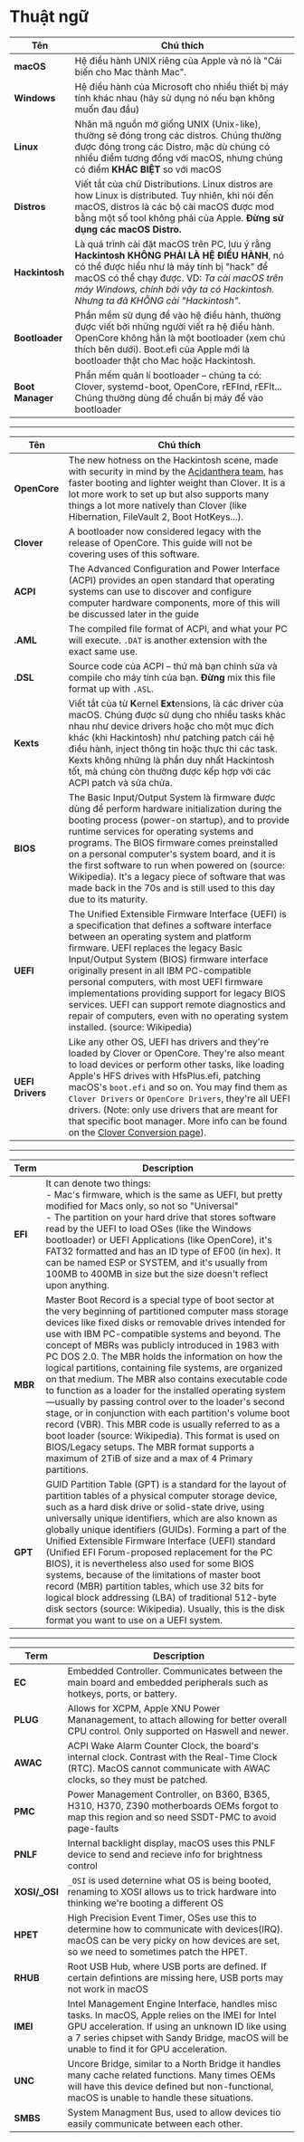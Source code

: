 # Thuật ngữ

Tên | Chú thích
--- | ---
**macOS**        | Hệ điều hành UNIX riêng của Apple và nó là "Cái biến cho Mac thành Mac".  
**Windows**      | Hệ điều hành của Microsoft cho nhiều thiết bị máy tính khác nhau (hãy sử dụng nó nếu bạn không muốn đau đầu)
**Linux**        | Nhân mã nguồn mở giống UNIX (Unix-like), thường sẽ đóng trong các distros. Chúng thường được đóng trong các Distro, mặc dù chúng có nhiều điểm tương đồng với macOS, nhưng chúng có điểm **KHÁC BIỆT** so với macOS
**Distros**      | Viết tắt của chữ Distributions. Linux distros are how Linux is distributed. Tuy nhiên, khi nói đến macOS, distros là các bộ cài macOS được mod bằng một số tool không phải của Apple. **Đừng sử dụng các macOS Distro.**  
**Hackintosh**   | Là quá trình cài đặt macOS trên PC, lưu ý rằng **Hackintosh KHÔNG PHẢI LÀ HỆ ĐIỀU HÀNH**, nó có thể được hiểu như là máy tính bị "hack" để macOS có thể chạy được. VD: *Ta cài macOS trên máy Windows, chính bởi vậy ta có Hackintosh. Nhưng ta đã KHÔNG cài "Hackintosh".*  
**Bootloader**   | Phần mềm sử dụng để vào hệ điều hành, thường được viết bởi những người viết ra hệ điều hành. OpenCore không hẳn là một bootloader (xem chú thích bên dưới). Boot.efi của Apple mới là bootloader thật cho Mac hoặc Hackintosh.
**Boot Manager** | Phần mềm quản lí bootloader – chúng ta có: Clover, systemd-boot, OpenCore, rEFInd, rEFIt... Chúng thường dùng để chuẩn bị máy để vào bootloader
---
Tên | Chú thích
--- | ---
**OpenCore**   | The new hotness on the Hackintosh scene, made with security in mind by the [Acidanthera team](https://github.com/acidanthera), has faster booting and lighter weight than Clover. It is a lot more work to set up but also supports many things a lot more natively than Clover (like Hibernation, FileVault 2, Boot HotKeys...).
**Clover**  | A bootloader now considered legacy with the release of OpenCore. This guide will not be covering uses of this software.
**ACPI**  | The Advanced Configuration and Power Interface (ACPI) provides an open standard that operating systems can use to discover and configure computer hardware components, more of this will be discussed later in the guide
**.AML** | The compiled file format of ACPI, and what your PC will execute. `.DAT` is another extension with the exact same use.
**.DSL** | Source code của ACPI – thứ mà bạn chỉnh sửa và compile cho máy tính của bạn. **Đừng** mix this file format up with `.ASL`.
**Kexts**   | Viết tắt của từ **K**ernel **Ext**ensions, là các driver của macOS. Chúng được sử dụng cho nhiều tasks khác nhau như device drivers hoặc cho một mục đích khác (khi Hackintosh) như patching patch cái hệ điều hành, inject thông tin hoặc thực thi các task. Kexts không những là phần duy nhất Hackintosh tốt, mà chúng còn thường được kếp hợp với các ACPI patch và sửa chửa.
**BIOS**  | The Basic Input/Output System là firmware được dùng để perform hardware initialization during the booting process (power-on startup), and to provide runtime services for operating systems and programs. The BIOS firmware comes preinstalled on a personal computer's system board, and it is the first software to run when powered on (source: Wikipedia). It's a legacy piece of software that was made back in the 70s and is still used to this day due to its maturity.
**UEFI**  | The Unified Extensible Firmware Interface (UEFI) is a specification that defines a software interface between an operating system and platform firmware. UEFI replaces the legacy Basic Input/Output System (BIOS) firmware interface originally present in all IBM PC-compatible personal computers, with most UEFI firmware implementations providing support for legacy BIOS services. UEFI can support remote diagnostics and repair of computers, even with no operating system installed. (source: Wikipedia)
**UEFI Drivers** | Like any other OS, UEFI has drivers and they're loaded by Clover or OpenCore. They're also meant to load devices or perform other tasks, like loading Apple's HFS drives with HfsPlus.efi, patching macOS's `boot.efi` and so on. You may find them as `Clover Drivers` or `OpenCore Drivers`, they're all UEFI drivers. (Note: only use drivers that are meant for that specific boot manager. More info can be found on the [Clover Conversion page](https://github.com/dortania/OpenCore-Install-Guide/tree/master/clover-conversion)).
---
Term | Description
--- | ---
**EFI**   | It can denote two things: <br/>- Mac's firmware, which is the same as UEFI, but pretty modified for Macs only, so not so "Universal"<br/>- The partition on your hard drive that stores software read by the UEFI to load OSes (like the Windows bootloader) or UEFI Applications (like OpenCore), it's FAT32 formatted and has an ID type of EF00 (in hex). It can be named ESP or SYSTEM, and it's usually from 100MB to 400MB in size but the size doesn't reflect upon anything.
**MBR**   | Master Boot Record is a special type of boot sector at the very beginning of partitioned computer mass storage devices like fixed disks or removable drives intended for use with IBM PC-compatible systems and beyond. The concept of MBRs was publicly introduced in 1983 with PC DOS 2.0. The MBR holds the information on how the logical partitions, containing file systems, are organized on that medium. The MBR also contains executable code to function as a loader for the installed operating system—usually by passing control over to the loader's second stage, or in conjunction with each partition's volume boot record (VBR). This MBR code is usually referred to as a boot loader (source: Wikipedia). This format is used on BIOS/Legacy setups. The MBR format supports a maximum of 2TiB of size and a max of 4 Primary partitions.
**GPT**   | GUID Partition Table (GPT) is a standard for the layout of partition tables of a physical computer storage device, such as a hard disk drive or solid-state drive, using universally unique identifiers, which are also known as globally unique identifiers (GUIDs). Forming a part of the Unified Extensible Firmware Interface (UEFI) standard (Unified EFI Forum-proposed replacement for the PC BIOS), it is nevertheless also used for some BIOS systems, because of the limitations of master boot record (MBR) partition tables, which use 32 bits for logical block addressing (LBA) of traditional 512-byte disk sectors (source: Wikipedia). Usually, this is the disk format you want to use on a UEFI system.
---
Term | Description
--- | ---
**EC** | Embedded Controller. Communicates between the main board and embedded peripherals such as hotkeys, ports, or battery.
**PLUG** | Allows for XCPM, Apple XNU Power Mananagement, to attach allowing for better overall CPU control. Only supported on Haswell and newer.
**AWAC** | ACPI Wake Alarm Counter Clock, the board's internal clock. Contrast with the Real-Time Clock (RTC). MacOS cannot communicate with AWAC clocks, so they must be patched.
**PMC** | Power Management Controller, on B360, B365, H310, H370, Z390 motherboards OEMs forgot to map this region and so need SSDT-PMC to avoid page-faults
**PNLF** | Internal backlight display, macOS uses this PNLF device to send and recieve info for brightness control
**XOSI/_OSI** | `_OSI` is used deternine what OS is being booted, renaming to XOSI allows us to trick hardware into thinking we're booting a different OS
**HPET** | High Precision Event Timer, OSes use this to determine how to communicate with devices(IRQ). macOS can be very picky on how devices are set, so we need to sometimes patch the HPET.
**RHUB** | Root USB Hub, where USB ports are defined. If certain defintions are missing here, USB ports may not work in macOS
**IMEI** | Intel Management Engine Interface, handles misc tasks. In macOS, Apple relies on the IMEI for Intel GPU acceleration. If using an unknown ID like using a 7 series chipset with Sandy Bridge, macOS will be unable to find it for GPU acceleration.
**UNC** | Uncore Bridge, similar to a North Bridge it handles many cache related functions. Many times OEMs will have this device defined but non-functional, macOS is unable to handle these situations.
**SMBS** | System Managment Bus, used to allow devices tio easily communicate between each other.
